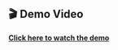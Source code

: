 ## 🎬 Demo Video

 [**Click here to watch the demo**](https://drive.google.com/file/d/1rPdGxSzHGDiwP5--G95Y8bvjBeUiO2wX/view?usp=drive_link)
